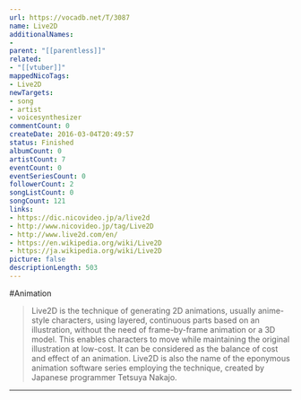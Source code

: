 ```yaml
---
url: https://vocadb.net/T/3087
name: Live2D
additionalNames: 
- 
parent: "[[parentless]]"
related:
- "[[vtuber]]"
mappedNicoTags:
- Live2D
newTargets:
- song
- artist
- voicesynthesizer
commentCount: 0
createDate: 2016-03-04T20:49:57
status: Finished
albumCount: 0
artistCount: 7
eventCount: 0
eventSeriesCount: 0
followerCount: 2
songListCount: 0
songCount: 121
links: 
- https://dic.nicovideo.jp/a/live2d
- http://www.nicovideo.jp/tag/Live2D
- http://www.live2d.com/en/
- https://en.wikipedia.org/wiki/Live2D
- https://ja.wikipedia.org/wiki/Live2D
picture: false
descriptionLength: 503
---
```


#Animation

>Live2D is the technique of generating 2D animations, usually anime-style characters, using layered, continuous parts based on an illustration, without the need of frame-by-frame animation or a 3D model. This enables characters to move while maintaining the original illustration at low-cost. It can be considered as the balance of cost and effect of an animation. Live2D is also the name of the eponymous animation software series employing the technique, created by Japanese programmer Tetsuya Nakajo.

---

